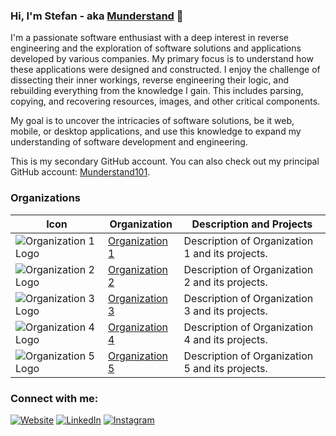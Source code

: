 ### Hi, I'm Stefan - aka [Munderstand][website] 👋

I'm a passionate software enthusiast with a deep interest in reverse engineering and the exploration of software solutions and applications developed by various companies. My primary focus is to understand how these applications were designed and constructed. I enjoy the challenge of dissecting their inner workings, reverse engineering their logic, and rebuilding everything from the knowledge I gain. This includes parsing, copying, and recovering resources, images, and other critical components.

My goal is to uncover the intricacies of software solutions, be it web, mobile, or desktop applications, and use this knowledge to expand my understanding of software development and engineering.

This is my secondary GitHub account. You can also check out my principal GitHub account: [Munderstand101][principal-github].



### Organizations

| Icon                                  | Organization  | Description and Projects                          |
| ------------------------------------- | ------------- | ----------------------------------------------    |
| ![Organization 1 Logo](https://avatars.githubusercontent.com/u/145568005?s=200&v=4) | [Organization 1][org1] | Description of Organization 1 and its projects. |
| ![Organization 2 Logo](https://avatars.githubusercontent.com/u/145568005?s=200&v=4) | [Organization 2][org2] | Description of Organization 2 and its projects. |
| ![Organization 3 Logo](https://avatars.githubusercontent.com/u/145568005?s=200&v=4) | [Organization 3][org3] | Description of Organization 3 and its projects. |
| ![Organization 4 Logo](https://avatars.githubusercontent.com/u/145568005?s=200&v=4) | [Organization 4][org4] | Description of Organization 4 and its projects. |
| ![Organization 5 Logo](https://avatars.githubusercontent.com/u/145568005?s=200&v=4) | [Organization 5][org5] | Description of Organization 5 and its projects. |

[org1]: https://github.com/organization1
[org2]: https://github.com/organization2
[org3]: https://github.com/organization3
[org4]: https://github.com/organization4
[org5]: https://github.com/organization5

### Connect with me:

[![Website](https://img.shields.io/badge/Website-Munderstand.com-blue?style=for-the-badge&logo=appveyor)][website]
[![LinkedIn](https://img.shields.io/badge/LinkedIn-Stefan%20Anchidin-blue?style=for-the-badge&logo=linkedin)][linkedin]
[![Instagram](https://img.shields.io/badge/Instagram-Munderstand101-blue?style=for-the-badge&logo=instagram)][instagram]

[website]: https://Munderstand.com
[instagram]: https://instagram.com/munderstand101
[linkedin]: https://linkedin.com/in/stefan-anchidin
[principal-github]: https://github.com/Munderstand101
[organization-github]: https://github.com/Clone-Atera
